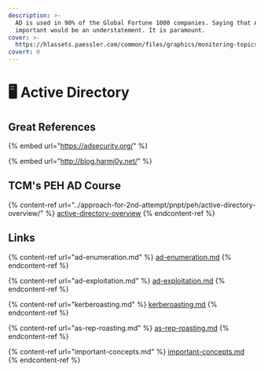 ```yaml
---
description: >-
  AD is used in 90% of the Global Fortune 1000 companies. Saying that AD is
  important would be an understatement. It is paramount.
cover: >-
  https://hlassets.paessler.com/common/files/graphics/monitoring-topics/active-directory-monitoring.png
coverY: 0
---
```


# 🖥 Active Directory

## Great References

{% embed url="https://adsecurity.org/" %}

{% embed url="http://blog.harmj0y.net/" %}

## TCM's PEH AD Course

{% content-ref url="../approach-for-2nd-attempt/pnpt/peh/active-directory-overview/" %}
[active-directory-overview](../approach-for-2nd-attempt/pnpt/peh/active-directory-overview/)
{% endcontent-ref %}

## Links

{% content-ref url="ad-enumeration.md" %}
[ad-enumeration.md](ad-enumeration.md)
{% endcontent-ref %}

{% content-ref url="ad-exploitation.md" %}
[ad-exploitation.md](ad-exploitation.md)
{% endcontent-ref %}

{% content-ref url="kerberoasting.md" %}
[kerberoasting.md](kerberoasting.md)
{% endcontent-ref %}

{% content-ref url="as-rep-roasting.md" %}
[as-rep-roasting.md](as-rep-roasting.md)
{% endcontent-ref %}

{% content-ref url="important-concepts.md" %}
[important-concepts.md](important-concepts.md)
{% endcontent-ref %}
